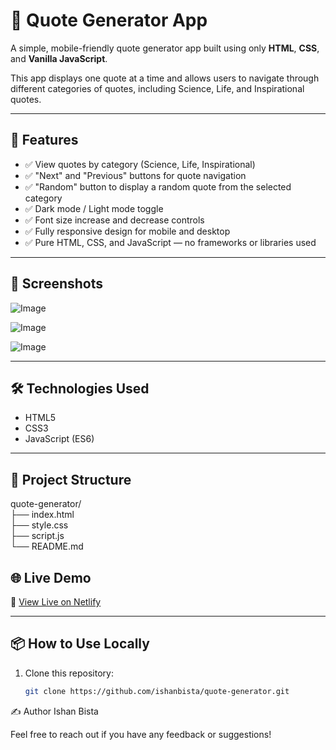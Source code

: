 # 🌟 Quote Generator App

A simple, mobile-friendly quote generator app built using only **HTML**, **CSS**, and **Vanilla JavaScript**.

This app displays one quote at a time and allows users to navigate through different categories of quotes, including Science, Life, and Inspirational quotes.

---

## 🚀 Features

- ✅ View quotes by category (Science, Life, Inspirational)
- ✅ "Next" and "Previous" buttons for quote navigation
- ✅ "Random" button to display a random quote from the selected category
- ✅ Dark mode / Light mode toggle
- ✅ Font size increase and decrease controls
- ✅ Fully responsive design for mobile and desktop
- ✅ Pure HTML, CSS, and JavaScript — no frameworks or libraries used

---

## 📸 Screenshots
![Image](https://github.com/user-attachments/assets/56f3ad76-74bc-49ed-b8e3-32f9a9a39c51)

![Image](https://github.com/user-attachments/assets/4b4a7c42-948f-4687-a9b2-10d36fe4a4e7)

![Image](https://github.com/user-attachments/assets/a9cc04bb-6543-4847-905b-826c69725fb1)


---

## 🛠️ Technologies Used

- HTML5
- CSS3
- JavaScript (ES6)

---

## 📁 Project Structure
quote-generator/<br>
├── index.html<br>
├── style.css<br>
├── script.js<br>
└── README.md
## 🌐 Live Demo

🔗 [View Live on Netlify](https://bestquotegenerator.netlify.app/)

---

## 📦 How to Use Locally

1. Clone this repository:
   ```bash
   git clone https://github.com/ishanbista/quote-generator.git
✍️ Author
Ishan Bista

Feel free to reach out if you have any feedback or suggestions!
